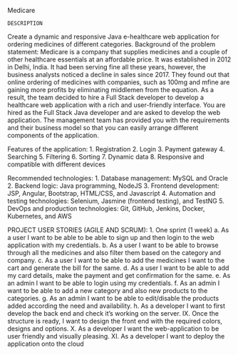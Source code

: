Medicare

	DESCRIPTION
Create a dynamic and responsive Java e-healthcare web application for ordering medicines of different categories.
Background of the problem statement:
Medicare is a company that supplies medicines and a couple of other healthcare essentials at an affordable price. It was established in 2012 in Delhi, India. It had been serving fine all these years, however, the business analysts noticed a decline in sales since 2017. They found out that online ordering of medicines with companies, such as 100mg and mfine are gaining more profits by eliminating middlemen from the equation. As a result, the team decided to hire a Full Stack developer to develop a healthcare web application with a rich and user-friendly interface.
You are hired as the Full Stack Java developer and are asked to develop the web application. The management team has provided you with the requirements and their business model so that you can easily arrange different components of the application.


Features of the application:
	1.	Registration
	2.	Login
	3.	Payment gateway
	4.	Searching
	5.	Filtering
	6.	Sorting
	7.	Dynamic data
	8.	Responsive and compatible with different devices


Recommended technologies:
	1.	Database management: MySQL and Oracle
	2.	Backend logic: Java programming, NodeJS
	3.	Frontend development: JSP, Angular, Bootstrap, HTML/CSS, and Javascript
	4.	Automation and testing technologies: Selenium, Jasmine (frontend testing), and TestNG
	5.	DevOps and production technologies: Git, GitHub, Jenkins, Docker, Kubernetes, and AWS


PROJECT USER STORIES (AGILE AND SCRUM): 
	1.	One sprint (1 week) 
		a.	As a user I want to be able to be able to sign up and then login to the web application with my credentials. 
		b.	As a user I want to be able to browse through all the medicines and also filter them based on the category and company. 
		c.	As a user I want to be able to add the medicines I want to the cart and generate the bill for the same. 
		d.	As a user I want to be able to add my card details, make the payment and get confirmation for the same. 
		e.	As an admin I want to be able to login using my credentials. 
		f.	As an admin I want to be able to add a new category and also new products to the categories. 
		g.	As an admin I want to be able to edit/disable the products added according the need and availability. 
		h.	As a developer I want to first develop the back end and check it’s working on the server. IX. Once the structure is ready, I want to design the front end with the required colors, designs and options. X. As a developer I want the web-application to be user friendly and visually pleasing. XI. As a developer I want to deploy the application onto the cloud
